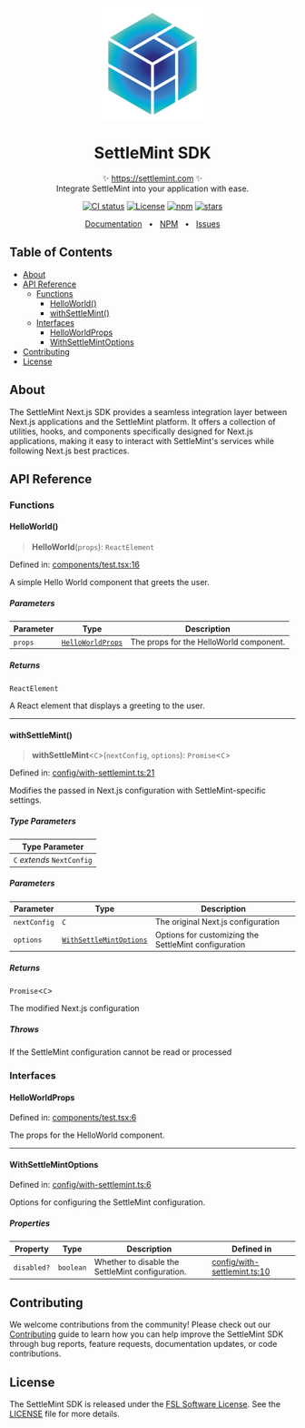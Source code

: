 <p align="center">
  <img src="https://github.com/settlemint/sdk/blob/main/logo.svg" width="200px" align="center" alt="SettleMint logo" />
  <h1 align="center">SettleMint SDK</h1>
  <p align="center">
    ✨ <a href="https://settlemint.com">https://settlemint.com</a> ✨
    <br/>
    Integrate SettleMint into your application with ease.
  </p>
</p>

<p align="center">
<a href="https://github.com/settlemint/sdk/actions?query=branch%3Amain"><img src="https://github.com/settlemint/sdk/actions/workflows/build.yml/badge.svg?event=push&branch=main" alt="CI status" /></a>
<a href="https://fsl.software" rel="nofollow"><img src="https://img.shields.io/npm/l/@settlemint/sdk-next" alt="License"></a>
<a href="https://www.npmjs.com/package/@settlemint/sdk-next" rel="nofollow"><img src="https://img.shields.io/npm/dw/@settlemint/sdk-next" alt="npm"></a>
<a href="https://github.com/settlemint/sdk" rel="nofollow"><img src="https://img.shields.io/github/stars/settlemint/sdk" alt="stars"></a>
</p>

<div align="center">
  <a href="https://console.settlemint.com/documentation">Documentation</a>
  <span>&nbsp;&nbsp;•&nbsp;&nbsp;</span>
  <a href="https://www.npmjs.com/package/@settlemint/sdk-next">NPM</a>
  <span>&nbsp;&nbsp;•&nbsp;&nbsp;</span>
  <a href="https://github.com/settlemint/sdk/issues">Issues</a>
  <br />
</div>

## Table of Contents

- [About](#about)
- [API Reference](#api-reference)
  - [Functions](#functions)
    - [HelloWorld()](#helloworld)
    - [withSettleMint()](#withsettlemint)
  - [Interfaces](#interfaces)
    - [HelloWorldProps](#helloworldprops)
    - [WithSettleMintOptions](#withsettlemintoptions)
- [Contributing](#contributing)
- [License](#license)

## About

The SettleMint Next.js SDK provides a seamless integration layer between Next.js applications and the SettleMint platform. It offers a collection of utilities, hooks, and components specifically designed for Next.js applications, making it easy to interact with SettleMint's services while following Next.js best practices.

## API Reference

### Functions

#### HelloWorld()

> **HelloWorld**(`props`): `ReactElement`

Defined in: [components/test.tsx:16](https://github.com/settlemint/sdk/blob/v2.5.1/sdk/next/src/components/test.tsx#L16)

A simple Hello World component that greets the user.

##### Parameters

| Parameter | Type | Description |
| ------ | ------ | ------ |
| `props` | [`HelloWorldProps`](#helloworldprops) | The props for the HelloWorld component. |

##### Returns

`ReactElement`

A React element that displays a greeting to the user.

***

#### withSettleMint()

> **withSettleMint**\<`C`\>(`nextConfig`, `options`): `Promise`\<`C`\>

Defined in: [config/with-settlemint.ts:21](https://github.com/settlemint/sdk/blob/v2.5.1/sdk/next/src/config/with-settlemint.ts#L21)

Modifies the passed in Next.js configuration with SettleMint-specific settings.

##### Type Parameters

| Type Parameter |
| ------ |
| `C` *extends* `NextConfig` |

##### Parameters

| Parameter | Type | Description |
| ------ | ------ | ------ |
| `nextConfig` | `C` | The original Next.js configuration |
| `options` | [`WithSettleMintOptions`](#withsettlemintoptions) | Options for customizing the SettleMint configuration |

##### Returns

`Promise`\<`C`\>

The modified Next.js configuration

##### Throws

If the SettleMint configuration cannot be read or processed

### Interfaces

#### HelloWorldProps

Defined in: [components/test.tsx:6](https://github.com/settlemint/sdk/blob/v2.5.1/sdk/next/src/components/test.tsx#L6)

The props for the HelloWorld component.

***

#### WithSettleMintOptions

Defined in: [config/with-settlemint.ts:6](https://github.com/settlemint/sdk/blob/v2.5.1/sdk/next/src/config/with-settlemint.ts#L6)

Options for configuring the SettleMint configuration.

##### Properties

| Property | Type | Description | Defined in |
| ------ | ------ | ------ | ------ |
| <a id="disabled"></a> `disabled?` | `boolean` | Whether to disable the SettleMint configuration. | [config/with-settlemint.ts:10](https://github.com/settlemint/sdk/blob/v2.5.1/sdk/next/src/config/with-settlemint.ts#L10) |

## Contributing

We welcome contributions from the community! Please check out our [Contributing](https://github.com/settlemint/sdk/blob/main/.github/CONTRIBUTING.md) guide to learn how you can help improve the SettleMint SDK through bug reports, feature requests, documentation updates, or code contributions.

## License

The SettleMint SDK is released under the [FSL Software License](https://fsl.software). See the [LICENSE](https://github.com/settlemint/sdk/blob/main/LICENSE) file for more details.
